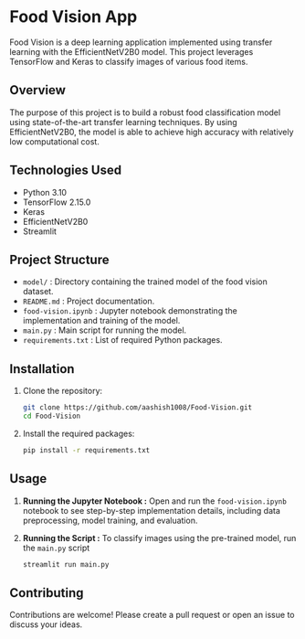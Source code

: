 # Food Vision App
Food Vision is a deep learning application implemented using transfer learning with the EfficientNetV2B0 model. This project leverages TensorFlow and Keras to classify images of various food items.

## Overview
The purpose of this project is to build a robust food classification model using state-of-the-art transfer learning techniques. By using EfficientNetV2B0, the model is able to achieve high accuracy with relatively low computational cost.

## Technologies Used
- Python 3.10 
- TensorFlow 2.15.0
- Keras
- EfficientNetV2B0
- Streamlit

## Project Structure
- `model/` : Directory containing the trained model of the food vision dataset.
- `README.md` : Project documentation.
- `food-vision.ipynb` : Jupyter notebook demonstrating the implementation and training of the model.
- `main.py` : Main script for running the model.
- `requirements.txt` : List of required Python packages.

## Installation
1. Clone the repository:
   ``` bash
   git clone https://github.com/aashish1008/Food-Vision.git
   cd Food-Vision
2. Install the required packages:
   ``` bash
   pip install -r requirements.txt

## Usage
1. **Running the Jupyter Notebook :**
   Open and run the `food-vision.ipynb` notebook to see step-by-step implementation details, including data preprocessing, model training, and evaluation.

2. **Running the Script :**
   To classify images using the pre-trained model, run the `main.py` script
   ``` bash
   streamlit run main.py
   
## Contributing
Contributions are welcome! Please create a pull request or open an issue to discuss your ideas.
